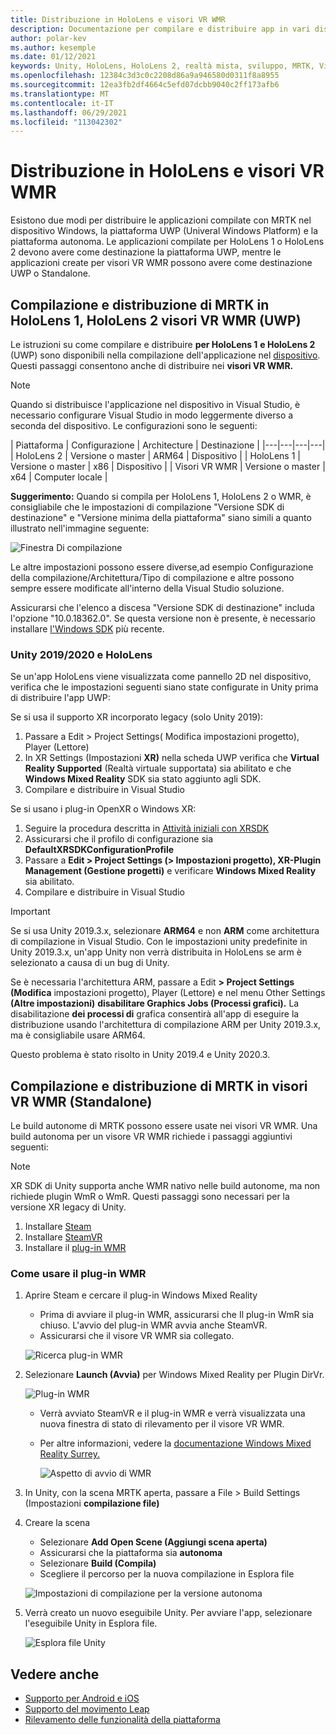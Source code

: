 ```yaml
---
title: Distribuzione in HoloLens e visori VR WMR
description: Documentazione per compilare e distribuire app in vari dispositivi.
author: polar-kev
ms.author: kesemple
ms.date: 01/12/2021
keywords: Unity, HoloLens, HoloLens 2, realtà mista, sviluppo, MRTK, Visual Studio
ms.openlocfilehash: 12384c3d3c0c2208d86a9a946580d0311f8a8955
ms.sourcegitcommit: 12ea3fb2df4664c5efd07dcbb9040c2ff173afb6
ms.translationtype: MT
ms.contentlocale: it-IT
ms.lasthandoff: 06/29/2021
ms.locfileid: "113042302"
---
```

# <a name="deploying-to-hololens-and-wmr-headsets"></a>Distribuzione in HoloLens e visori VR WMR

Esistono due modi per distribuire le applicazioni compilate con MRTK nel dispositivo Windows, la piattaforma UWP (Univeral Windows Platform) e la piattaforma autonoma. Le applicazioni compilate per HoloLens 1 o HoloLens 2 devono avere come destinazione la piattaforma UWP, mentre le applicazioni create per visori VR WMR possono avere come destinazione UWP o Standalone.

## <a name="building-and-deploying-mrtk-to-hololens-1-hololens-2-and-wmr-headsets-uwp"></a>Compilazione e distribuzione di MRTK in HoloLens 1, HoloLens 2 visori VR WMR (UWP)

Le istruzioni su come compilare e distribuire **per HoloLens 1** **e HoloLens 2** (UWP) sono disponibili nella compilazione dell'applicazione nel [dispositivo](/windows/mixed-reality/mrlearning-base-ch1#build-your-application-to-your-device). Questi passaggi consentono anche di distribuire nei **visori VR WMR.**

> [!NOTE]
> Quando si distribuisce l'applicazione nel dispositivo in Visual Studio, è necessario configurare Visual Studio in modo leggermente diverso a seconda del dispositivo. Le configurazioni sono le seguenti:
>
>| Piattaforma | Configurazione | Architecture | Destinazione |
|---|---|---|---|
| HoloLens 2 | Versione o master | ARM64 | Dispositivo |
| HoloLens 1 | Versione o master | x86 | Dispositivo |
| Visori VR WMR | Versione o master | x64 | Computer locale |

**Suggerimento:** Quando si compila per HoloLens 1, HoloLens 2 o WMR, è consigliabile che le impostazioni di compilazione "Versione SDK di destinazione" e "Versione minima della piattaforma" siano simili a quanto illustrato nell'immagine seguente:

![Finestra Di compilazione](../features/images/getting-started/BuildWindow.png)

Le altre impostazioni possono essere diverse,ad esempio Configurazione della compilazione/Architettura/Tipo di compilazione e altre possono sempre essere modificate all'interno della Visual Studio soluzione.

Assicurarsi che l'elenco a discesa "Versione SDK di destinazione" includa l'opzione "10.0.18362.0". Se questa versione non è presente, è necessario installare [l'Windows SDK](https://developer.microsoft.com/windows/downloads/windows-10-sdk) più recente.

### <a name="unity-20192020-and-hololens"></a>Unity 2019/2020 e HoloLens

Se un'app HoloLens viene visualizzata come pannello 2D nel dispositivo, verifica che le impostazioni seguenti siano state configurate in Unity prima di distribuire l'app UWP:

Se si usa il supporto XR incorporato legacy (solo Unity 2019):

1. Passare a Edit > Project Settings( Modifica impostazioni progetto), Player (Lettore)
1. In XR Settings (Impostazioni **XR)** nella scheda UWP verifica che **Virtual Reality Supported** (Realtà virtuale supportata) sia abilitato e che **Windows Mixed Reality** SDK sia stato aggiunto agli SDK.
1. Compilare e distribuire in Visual Studio

Se si usano i plug-in OpenXR o Windows XR:

1. Seguire la procedura descritta in [Attività iniziali con XRSDK](../configuration/getting-started-with-mrtk-and-xrsdk.md)
1. Assicurarsi che il profilo di configurazione sia **DefaultXRSDKConfigurationProfile**
1. Passare a **Edit > Project Settings (> Impostazioni progetto), XR-Plugin Management (Gestione progetti)** e verificare **Windows Mixed Reality** sia abilitato.
1. Compilare e distribuire in Visual Studio

>[!IMPORTANT]
> Se si usa Unity 2019.3.x, selezionare **ARM64** e non **ARM** come architettura di compilazione in Visual Studio. Con le impostazioni unity predefinite in Unity 2019.3.x, un'app Unity non verrà distribuita in HoloLens se arm è selezionato a causa di un bug di Unity.
>
> Se è necessaria l'architettura ARM, passare a Edit **> Project Settings (Modifica** impostazioni progetto), Player (Lettore) e nel menu Other Settings **(Altre impostazioni)** **disabilitare Graphics Jobs (Processi grafici).** La disabilitazione **dei processi di** grafica consentirà all'app di eseguire la distribuzione usando l'architettura di compilazione ARM per Unity 2019.3.x, ma è consigliabile usare ARM64.
>
> Questo problema è stato risolto in Unity 2019.4 e Unity 2020.3.

## <a name="building-and-deploying-mrtk-to-wmr-headsets-standalone"></a>Compilazione e distribuzione di MRTK in visori VR WMR (Standalone)

Le build autonome di MRTK possono essere usate nei visori VR WMR. Una build autonoma per un visore VR WMR richiede i passaggi aggiuntivi seguenti:

> [!NOTE]
> XR SDK di Unity supporta anche WMR nativo nelle build autonome, ma non richiede plugin WmR o WmR. Questi passaggi sono necessari per la versione XR legacy di Unity.

1. Installare [Steam](https://store.steampowered.com/about/)
1. Installare [SteamVR](https://store.steampowered.com/app/250820/SteamVR/)
1. Installare il [plug-in WMR](https://store.steampowered.com/app/719950/Windows_Mixed_Reality_for_SteamVR/)

### <a name="how-to-use-wmr-plugin"></a>Come usare il plug-in WMR

1. Aprire Steam e cercare il plug-in Windows Mixed Reality
    - Prima di avviare il plug-in WMR, assicurarsi che Il plug-in WmR sia chiuso. L'avvio del plug-in WMR avvia anche SteamVR.
    - Assicurarsi che il visore VR WMR sia collegato.

    ![Ricerca plug-in WMR](../features/images/build-deploy/WMR/SteamSearchWMRPlugin.png)

1. Selezionare **Launch (Avvia)** per Windows Mixed Reality per Plugin DirVr.

    ![Plug-in WMR](../features/images/build-deploy/WMR/WMRPlugin.png)

    - Verrà avviato SteamVR e il plug-in WMR e verrà visualizzata una nuova finestra di stato di rilevamento per il visore VR WMR.
    - Per altre informazioni, vedere la [documentazione Windows Mixed Reality Surrey.](https://support.microsoft.com/help/4053622/windows-10-play-steamvr-games-in-windows-mixed-reality)

        ![Aspetto di avvio di WMR](../features/images/build-deploy/WMR/WMRPluginActive.png)

1. In Unity, con la scena MRTK aperta, passare a File > Build Settings (Impostazioni **compilazione file)**

1. Creare la scena
    - Selezionare **Add Open Scene (Aggiungi scena aperta)**
    - Assicurarsi che la piattaforma sia **autonoma**
    - Selezionare **Build (Compila)**
    - Scegliere il percorso per la nuova compilazione in Esplora file

    ![Impostazioni di compilazione per la versione autonoma](../features/images/build-deploy/WMR/BuildSettingsStandaloneUnity.png)

1. Verrà creato un nuovo eseguibile Unity. Per avviare l'app, selezionare l'eseguibile Unity in Esplora file.

    ![Esplora file Unity](../features/images/build-deploy/WMR/FileExplorerUnityExe.png)

## <a name="see-also"></a>Vedere anche

- [Supporto per Android e iOS](using-ar-foundation.md)
- [Supporto del movimento Leap](leap-motion-mrtk.md)
- [Rilevamento delle funzionalità della piattaforma](detecting-platform-capabilities.md)